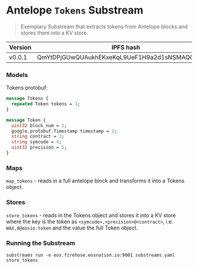 # Antelope `Tokens` Substream

> Exemplary Substream that extracts tokens from Antelope blocks and stores them into a KV store.

| Version | IPFS hash |
|---------|-----------|
| v0.0.1  | QmYtDPjGUwQUAukhEKxeKqL9UeF1H9a2d1sNSMAQGDwVZe

### Models

Tokens protobuf:

```protobuf
message Tokens {
  repeated Token tokens = 1;
}

message Token {
  uint32 block_num = 1;
  google.protobuf.Timestamp timestamp = 2;
  string contract = 3;
  string symcode = 4;
  uint32 precision = 5;
}
```

### Maps

`map_tokens` - reads in a full antelope block and transforms it into a Tokens object.

### Stores

`store_tokens` - reads in the Tokens object and stores it into a KV store where the key is the token as `<symcode>,<precision>@<contract>`, i.e. `WAX,8@eosio.token` and the value the full Token object.

### Running the Substream

```
substreams run -e eos.firehose.eosnation.io:9001 substreams.yaml store_tokens
```
